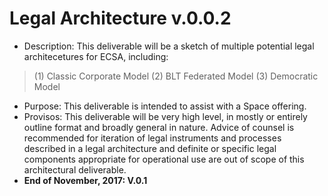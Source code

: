 # Legal Architecture v.0.0.2

* Description: This deliverable will be a sketch of multiple potential legal architecetures for ECSA, including: 

> (1) Classic Corporate Model
> (2) BLT Federated Model
> (3) Democratic Model

* Purpose: This deliverable is intended to assist with a Space offering. 
* Provisos: This deliverable will be very high level, in mostly or entirely outline format and broadly general in nature.  Advice of counsel is recommended for iteration of legal instruments and processes  described in a legal architecture and definite or specific legal components appropriate for operational use are out of scope of this architectural deliverable.
* **End of November, 2017: V.0.1**
